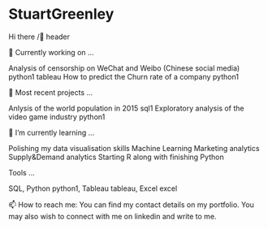 # StuartGreenley

Hi there /👋
header

🚧 Currently working on ...

Analysis of censorship on WeChat and Weibo (Chinese social media) python1 tableau
How to predict the Churn rate of a company python1

🔭 Most recent projects ...

Anlysis of the world population in 2015 sql1
Exploratory analysis of the video game industry python1

🌱 I’m currently learning ...

Polishing my data visualisation skills
Machine Learning
Marketing analytics
Supply&Demand analytics
Starting R along with finishing Python

Tools ...

SQL, Python python1, Tableau tableau,  Excel excel

📫 How to reach me:
You can find my contact details on my portfolio. You may also wish to connect with me on linkedin and write to me.
